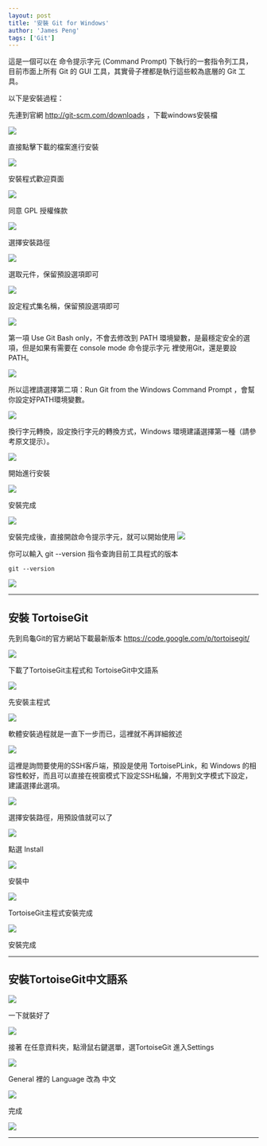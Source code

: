 ```yaml
---
layout: post
title: '安裝 Git for Windows'
author: 'James Peng'
tags: ['Git']
---
```



這是一個可以在 命令提示字元 (Command Prompt) 下執行的一套指令列工具，目前市面上所有 Git 的 GUI 工具，其實骨子裡都是執行這些較為底層的 Git 工具。

以下是安裝過程：

先連到官網 http://git-scm.com/downloads ，下載windows安裝檔

![](http://i.imgur.com/i9Q5v0Y.png)

直接點擊下載的檔案進行安裝

![](http://i.imgur.com/qQEXfEh.png)

安裝程式歡迎頁面

![](http://i.imgur.com/Xk8ZOYK.png)

同意 GPL 授權條款

![](http://i.imgur.com/24NW9V5.png)

選擇安裝路徑

![](http://i.imgur.com/22kdWMg.png)

選取元件，保留預設選項即可

![](http://i.imgur.com/zqUhbV5.png)

設定程式集名稱，保留預設選項即可

![](http://i.imgur.com/3sHFHh5.png)

第一項 Use Git Bash only，不會去修改到 PATH 環境變數，是最穩定安全的選項，但是如果有需要在 console mode 命令提示字元 裡使用Git，還是要設PATH。

![](http://i.imgur.com/Fc9UfKQ.png)

所以這裡請選擇第二項：Run Git from the Windows Command Prompt ，會幫你設定好PATH環境變數。

![](http://i.imgur.com/DH1nK47.png)

換行字元轉換，設定換行字元的轉換方式，Windows 環境建議選擇第一種（請參考原文提示）。

![](http://i.imgur.com/sRuSucs.png)

開始進行安裝

![](http://i.imgur.com/6Q56p6o.png)

安裝完成

![](http://i.imgur.com/qLsnp6s.png)


安裝完成後，直接開啟命令提示字元，就可以開始使用
![](http://i.imgur.com/Xoa7zHR.png)


你可以輸入 git --version 指令查詢目前工具程式的版本
```
git --version
```

![](http://i.imgur.com/wxM1FhB.png)

----------------------------

## 安裝 TortoiseGit

先到烏龜Git的官方網站下載最新版本
https://code.google.com/p/tortoisegit/

![](http://i.imgur.com/hJFtVFx.png)

下載了TortoiseGit主程式和 TortoiseGit中文語系

![](http://i.imgur.com/uhaL0Tw.png)

先安裝主程式

![](http://i.imgur.com/xSeJMSA.png)

軟體安裝過程就是一直下一步而已，這裡就不再詳細敘述

![](http://i.imgur.com/Tdnjoh6.png)

這裡是詢問要使用的SSH客戶端，預設是使用 TortoisePLink，和 Windows 的相容性較好，而且可以直接在視窗模式下設定SSH私鑰，不用到文字模式下設定，建議選擇此選項。

![](http://i.imgur.com/JHqGSqR.png)

選擇安裝路徑，用預設值就可以了

![](http://i.imgur.com/3011zUv.png)

點選 Install

![](http://i.imgur.com/alzyZ3q.png)


安裝中

![](http://i.imgur.com/nKi77V2.png)


TortoiseGit主程式安裝完成

![](http://i.imgur.com/g8bFnXf.png)

安裝完成

-----------------------

## 安裝TortoiseGit中文語系

![](http://i.imgur.com/2Epkx2D.png)

一下就裝好了

![](http://i.imgur.com/7oVncvM.png)


接著 在任意資料夾，點滑鼠右鍵選單，選TortoiseGit 進入Settings

![](http://i.imgur.com/vp1PGtU.png)

General 裡的 Language 改為 中文

![](http://i.imgur.com/iYXsaH2.png)

完成

![](http://i.imgur.com/yHQiGX6.png)

----------------------------
